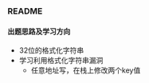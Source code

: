 ### 												README

#### 													出题思路及学习方向

* 32位的格式化字符串
* 学习利用格式化字符串漏洞
  * 任意地址写，在栈上修改两个key值